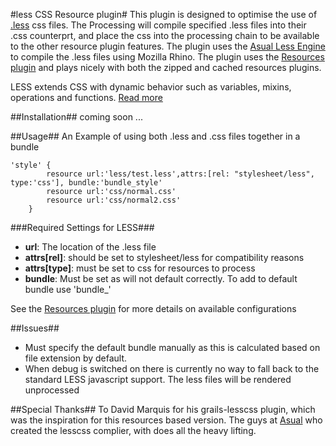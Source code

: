 #less CSS Resource plugin#
This plugin is designed to optimise the use of <a href="http://www.lesscss.org">.less</a> css files. The Processing will compile specified .less files into their .css counterprt, and place the css into the processing chain to be available to the other resource plugin features. The plugin uses the <a href="http://www.asual.com/lesscss/">Asual Less Engine</a> to compile the .less files using Mozilla Rhino. The plugin uses the <a href="http://www.grails.org/plugin/resources">Resources plugin</a> and plays nicely with both the zipped and cached resources plugins.

LESS extends CSS with dynamic behavior such as variables, mixins, operations and functions. <a href="http://www.lesscss.org">Read more</a>


##Installation##
coming soon ...
<!--<pre><code>grails install-plugin lesscss-resources</code></pre>-->

##Usage##
An Example of using both .less and .css files together in a bundle
<pre><code>'style' {
        resource url:'less/test.less',attrs:[rel: "stylesheet/less", type:'css'], bundle:'bundle_style'
        resource url:'css/normal.css'
        resource url:'css/normal2.css'
    }
</code></pre>
###Required Settings for LESS###
<ul>
<li><b>url</b>: The location of the .less file</li>
<li><b>attrs[rel]</b>: should be set to stylesheet/less for compatibility reasons</li>
<li><b>attrs[type]</b>: must be set to css for resources to process</li>
<li><b>bundle</b>: Must be set as will not default correctly. To add to default bundle use 'bundle_<module name>'</li>
</ul>

See the <a href="http://www.grails.org/plugin/resources">Resources plugin</a> for more details on available configurations

##Issues##
<ul>
    <li>Must specify the default bundle manually as this is calculated based on file extension by default.</li>
    <li>When debug is switched on there is currently no way to fall back to the standard LESS javascript support. The less files will be rendered unprocessed</li>
</ul>

##Special Thanks##
To David Marquis for his grails-lesscss plugin, which was the inspiration  for this resources based version.
The guys at <a href="http://www.asual.com/">Asual<a> who created the lesscss complier, with does all the heavy lifting.